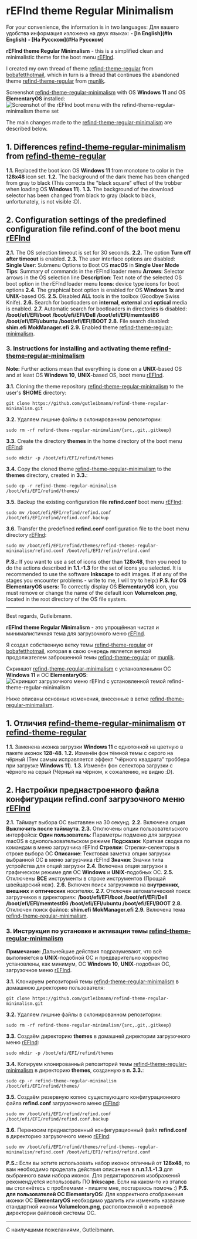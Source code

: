 # rEFInd theme Regular Minimalism

For your convenience, the information is in two languages:
Для вашего удобства информация изложена на двух языках:
**- [In English](#In English)**
**- [На Русском](#На Русском)**


**<a name="In English"></a>**

**rEFInd theme Regular Minimalism** - this is a simplified clean and minimalistic theme for the boot menu [rEFInd](https://www.rodsbooks.com/refind/index.html).

I created my own thread of theme [refind-theme-regular](https://github.com/bobafetthotmail/refind-theme-regular) from [bobafetthotmail](https://github.com/bobafetthotmail), which in turn is a thread that continues the abandoned theme [refind-theme-regular](https://github.com/munlik/refind-theme-regular) from [munlik](https://github.com/munlik).

Screenshot [refind-theme-regular-minimalism](https://github.com/Gutleibmann/refind-theme-regular-minimalism) with OS **Windows 11** and OS **ElementaryOS** installed:
![Screenshot of the rEFInd boot menu with the refind-theme-regular-minimalism theme set](https://raw.github.com/Gutleibmann/refind-theme-regular-minimalism/master/refind-theme-regular-minimalism=screenshot.png)

The main changes made to the [refind-theme-regular-minimalism](https://github.com/Gutleibmann/refind-theme-regular-minimalism) are described below.

## 1. Differences [refind-theme-regular-minimalism](https://github.com/Gutleibmann/refind-theme-regular-minimalism) from [refind-theme-regular](https://github.com/bobafetthotmail/refind-theme-regular)
**1.1.** Replaced the boot icon OS **Windows 11** from monotone to color in the **128х48** icon set.
**1.2.** The background of the dark theme has been changed from gray to black (This corrects the "black square" effect of the trobber when loading OS **Windows 11**).
**1.3.** The background of the download selector has been changed from black to gray (black to black, unfortunately, is not visible :D).

## 2. Configuration settings of the predefined configuration file refind.conf of the boot menu [rEFInd](https://www.rodsbooks.com/refind/index.html)
**2.1.** The OS selection timeout is set for 30 seconds.
**2.2.** The option **Turn off after timeout** is enabled.
**2.3.** The user interface options are disabled:
   **Single User**: Submenu Options to Boot OS **macOS** in **Single User Mode**
   **Tips**: Summary of commands in the rEFInd loader menu
   **Arrows**: Selector arrows in the OS selection line
   **Description**: Text note of the selected OS boot option in the rEFInd loader menu
   **Icons**: device type icons for boot options
**2.4.** The graphical boot option is enabled for OS **Windows 1x** and **UNIX**-based OS.
**2.5.** Disabled **ALL** tools in the toolbox (Goodbye Swiss Knife).
**2.6.** Search for bootloaders on **internal**, **external** and **optical** media is enabled.
**2.7.** Automatic search for bootloaders in directories is disabled:
   **/boot/efi/EFI/boot**
   **/boot/efi/EFI/Dell**
   **/boot/efi/EFI/memtest86**
   **/boot/efi/EFI/ubuntu**
   **/boot/efi/EFI/BOOT**
**2.8.** File search disabled:
   **shim.efi**
   **MokManager.efi**
**2.9.** Enabled theme [refind-theme-regular-minimalism](https://github.com/Gutleibmann/refind-theme-regular-minimalism).

### 3. Instructions for installing and activating theme [refind-theme-regular-minimalism](https://github.com/Gutleibmann/refind-theme-regular-minimalism)
**Note:** Further actions mean that everything is done on a **UNIX**-based OS and at least OS **Windows 10**, **UNIX**-based OS, boot menu [rEFInd](https://www.rodsbooks.com/refind/index.html).

**3.1.** Cloning the theme repository [refind-theme-regular-minimalism](https://github.com/Gutleibmann/refind-theme-regular-minimalism) to the user's **$HOME** directory:
   ```
   git clone https://github.com/gutleibmann/refind-theme-regular-minimalism.git
   ```
**3.2.** Удаляем лишние файлы в склонированном репозитории:
   ```
   sudo rm -rf refind-theme-regular-minimalism/{src,.git,.gitkeep}
   ```
**3.3.** Create the directory **themes** in the home directory of the boot menu [rEFInd](https://www.rodsbooks.com/refind/index.html):
   ```
   sudo mkdir -p /boot/efi/EFI/refind/themes
   ```
**3.4.** Copy the cloned theme [refind-theme-regular-minimalism](https://github.com/Gutleibmann/refind-theme-regular-minimalism) to the **themes** directory, created in **3.3.**:
   ```
   sudo cp -r refind-theme-regular-minimalism /boot/efi/EFI/refind/themes/
   ```
**3.5.** Backup the existing configuration file **refind.conf** boot menu [rEFInd](https://www.rodsbooks.com/refind/index.html):
   ```
   sudo mv /boot/efi/EFI/refind/refind.conf /boot/efi/EFI/refind/refind.conf.backup
   ```
**3.6.** Transfer the predefined **refind.conf** configuration file to the boot menu directory [rEFInd](https://www.rodsbooks.com/refind/index.html):
   ```
   sudo mv /boot/efi/EFI/refind/themes/refind-themes-regular-minimalism/refind.conf /boot/efi/EFI/refind/refind.conf
   ```

**P.S.:** If you want to use a set of icons other than **128х48**, then you need to do the actions described in **1.1.-1.3** for the set of icons you selected. It is recommended to use the software **Inkscape** to edit images.
If at any of the stages you encounter problems - write to me, I will try to help:)
**P.S. for OS ElementaryOS users:** To correctly display OS **ElementaryOS** icon, you must remove or change the name of the default icon **VolumeIcon.png**, located in the root directory of the OS file system.
_____________
Best regards, 
Gutleibmann.





**<a name="На Русском"></a>**

**rEFInd theme Regular Minimalism** - это упрощённая чистая и минималистичная тема для загрузочного меню [rEFInd](https://www.rodsbooks.com/refind/index.html).

Я создал собственную ветку темы [refind-theme-regular](https://github.com/bobafetthotmail/refind-theme-regular) от [bobafetthotmail](https://github.com/bobafetthotmail), которая в свою очередь является веткой продолжателем заброшенной темы [refind-theme-regular](https://github.com/munlik/refind-theme-regular) от [munlik](https://github.com/munlik).

Скриншот [refind-theme-regular-minimalism](https://github.com/Gutleibmann/refind-theme-regular-minimalism) с установленными ОС **Windows 11** и ОС **ElementaryOS**:
![Скриншот загрузочного меню rEFInd с установленной темой refind-theme-regular-minimalism](https://raw.github.com/Gutleibmann/refind-theme-regular-minimalism/master/refind-theme-regular-minimalism=screenshot.png)

Ниже описаны основные изменения, внесенные в ветке [refind-theme-regular-minimalism](https://github.com/Gutleibmann/refind-theme-regular-minimalism).

## 1. Отличия [refind-theme-regular-minimalism](https://github.com/Gutleibmann/refind-theme-regular-minimalism) от [refind-theme-regular](https://github.com/bobafetthotmail/refind-theme-regular)
**1.1.** Заменена иконка загрузки **Windows 11** с однотонной на цветную в пакете иконок **128-48**.
**1.2.** Изменён фон тёмной темы с серого на чёрный (Тем самым исправляется эффект "чёрного квадрата" троббера при загрузке **Windows 11**).
**1.3.** Изменён фон селектора загрузки с чёрного на серый (Чёрный на чёрном, к сожалению, не видно :D).

## 2. Настройки преднастроенного файла конфигурации refind.conf загрузочного меню [rEFInd](https://www.rodsbooks.com/refind/index.html)
**2.1.** Таймаут выбора ОС выставлен на 30 секунд.
**2.2.** Включена опция **Выключить после таймаута**.
**2.3.** Отключены опции пользовательского интерфейса: 
   **Один пользователь**: Параметры подменю для загрузки macOS в однопользовательском режиме
   **Подсказки**: Краткая сводка по командам в меню загрузчика rEFInd
   **Стрелки**: Стрелки-селекторы в строке выбора ОС
   **Описание**: Текстовая заметка опции загрузки выбранной ОС в меню загрузчика rEFInd
   **Значки**: Значки типа устройства для опций загрузки
**2.4.** Включена опция загрузки в графическом режиме для ОС **Windows** и **UNIX**-подобных ОС.
**2.5.** Отключены **ВСЕ** инструменты в строке инструментов (Прощай швейцарский нож).
**2.6.** Включен поиск загрузчиков на **внутренних**, **внешних** и **оптических** носителях.
**2.7.** Отключен автоматический поиск загрузчиков в директориях:
   **/boot/efi/EFI/boot**
   **/boot/efi/EFI/Dell**
   **/boot/efi/EFI/memtest86**
   **/boot/efi/EFI/ubuntu**
   **/boot/efi/EFI/BOOT**
**2.8.** Отключен поиск файлов:
   **shim.efi**
   **MokManager.efi**
**2.9.** Включена тема [refind-theme-regular-minimalism](https://github.com/Gutleibmann/refind-theme-regular-minimalism).

### 3. Инструкция по установке и активации темы [refind-theme-regular-minimalism](https://github.com/Gutleibmann/refind-theme-regular-minimalism)
**Примечание:** Дальнейшие действия подразумевают, что всё выполняется в **UNIX**-подобной ОС и предварительно корректно установлены, как минимум, ОС **Windows 10**, **UNIX**-подобная ОС, загрузочное меню [rEFInd](https://www.rodsbooks.com/refind/index.html).

**3.1.** Клонируем репозиторий темы [refind-theme-regular-minimalism](https://github.com/Gutleibmann/refind-theme-regular-minimalism) в домашнюю директорию пользователя:
   ```
   git clone https://github.com/gutleibmann/refind-theme-regular-minimalism.git
   ```
**3.2.** Удаляем лишние файлы в склонированном репозитории:
   ```
   sudo rm -rf refind-theme-regular-minimalism/{src,.git,.gitkeep}
   ```
**3.3.** Создаём директорию **themes** в домашней директории загрузочного меню [rEFInd](https://www.rodsbooks.com/refind/index.html):
   ```
   sudo mkdir -p /boot/efi/EFI/refind/themes
   ```
**3.4.** Копируем клонированный репозиторий темы [refind-theme-regular-minimalism](https://github.com/Gutleibmann/refind-theme-regular-minimalism) в директорию **themes**, созданную в **п. 3.3.**:
   ```
   sudo cp -r refind-theme-regular-minimalism /boot/efi/EFI/refind/themes/
   ```
**3.5.** Создаём резервную копию существующего конфигурационного файла **refind.conf** загрузочного меню [rEFInd](https://www.rodsbooks.com/refind/index.html):
   ```
   sudo mv /boot/efi/EFI/refind/refind.conf /boot/efi/EFI/refind/refind.conf.backup
   ```
**3.6.** Переносим преднастроенный конфигурационный файл **refind.conf** в директорию загрузочного меню [rEFInd](https://www.rodsbooks.com/refind/index.html):
   ```
   sudo mv /boot/efi/EFI/refind/themes/refind-themes-regular-minimalism/refind.conf /boot/efi/EFI/refind/refind.conf
   ```

**P.S.:** Если вы хотите использовать набор иконок отличный от **128х48**, то вам необходимо проделать действия описанные в **п.п.1.1.-1.3** для выбранного вами набора иконок. Для редактирования изображений рекомендуется использовать ПО **Inkscape**.
Если на каком-то из этапов вы столкнётесь с проблемами - пишите мне, постараюсь помочь :)
**P.S. для пользователей ОС ElementaryOS:** Для корректного отображения иконки ОС **ElementaryOS** необходимо удалить или изменить название стандартной иконки **VolumeIcon.png**, расположенной в корневой директории файловой системы ОС.
_________________________
С наилучшими пожеланиями, 
Gutleibmann.